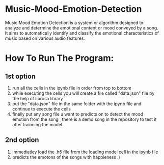 # Music-Mood-Emotion-Detection
Music Mood Emotion Detection is a system or algorithm designed to analyze and determine the emotional content or mood conveyed by a song. It aims to automatically identify and classify the emotional characteristics of music based on various audio features.

# How To Run The Program:

## 1st option
1. run all the cells in the ipynb file in order from top to bottom 
2. while executing the cells you will create a file called "data.json" file by the help of librosa library
3. put the "data.json" file in the same folder with the ipynb file and continue to execute the cells
4. finally put any song file u want to predicts on to detect the mood emotion from the song , there is a demo song in the repository to test it after trainning the model.

## 2nd option
1. immediatley load the .h5 file from the loading model cell in the ipynb file
2. predicts the emotons of the songs with happieness :) 
